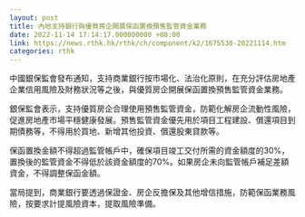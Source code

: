 ```yaml
---
layout: post
title: 內地支持銀行與優質房企開展保函置換預售監管資金業務
date: 2022-11-14 17:14:17.000000000 +08:00
link: https://news.rthk.hk/rthk/ch/component/k2/1675530-20221114.htm
categories: rthk
---
```


中國銀保監會發布通知，支持商業銀行按市場化、法治化原則，在充分評估房地產企業信用風險及財務狀況等之後，與優質房企開展保函置換預售監管資金業務。

銀保監會表示，支持優質房企合理使用預售監管資金，防範化解房企流動性風險，促進房地產市場平穩健康發展。預售監管資金優先用於項目工程建設、償還項目到期債務等，不得用於買地、新增其他投資、償還股東貸款等。

保函置換金額不得超過監管帳戶中，確保項目竣工交付所需的資金額度的30%，置換後的監管資金不得低於該資金額度的70%。如果房企未向監管帳戶補足差額資金，不得調整保函金額。

當局提到，商業銀行要透過保證金、房企反擔保及其他增信措施，防範保函業務風險，按要求計提風險資本，提取風險準備。
